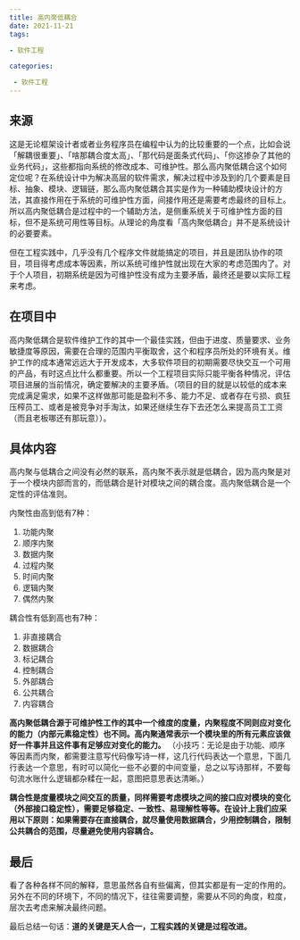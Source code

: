 ```yaml
---
title: 高内聚低耦合
date: 2021-11-21
tags: 

- 软件工程

categories:

 - 软件工程
---
```




## 来源

这是无论框架设计者或者业务程序员在编程中认为的比较重要的一个点，比如会说「解耦很重要」、「啥那耦合度太高」、「那代码是面条式代码」、「你这掺杂了其他的业务代码」，这些都指向系统的修改成本、可维护性。那么高内聚低耦合这个如何定位呢？在系统设计中为解决高层的软件需求，解决过程中涉及到的几个要素是目标、抽象、模块、逻辑链，那么高内聚低耦合其实是作为一种辅助模块设计的方法，其直接作用在于系统的可维护性方面，间接作用还是需要考虑最终的目标上。所以高内聚低耦合是过程中的一个辅助方法，是侧重系统关于可维护性方面的目标，但不是系统可用性等目标。从理论的角度看「高内聚低耦合」并不是系统设计的必要要素。



但在工程实践中，几乎没有几个程序文件就能搞定的项目，并且是团队协作的项目，项目得考虑成本等因素，所以系统可维护性就出现在大家的考虑范围内了。对于个人项目，初期系统是因为可维护性没有成为主要矛盾，最终还是要以实际工程来考虑。



## 在项目中

高内聚低耦合是软件维护工作的其中一个最佳实践，但由于进度、质量要求、业务敏捷度等原因，需要在合理的范围内平衡取舍，这个和程序员所处的环境有关。维护工作的成本通常远远大于开发成本，大多软件项目的初期需要尽快交互一个可用的产品，有时这点比什么都重要。所以一个工程项目实际只能平衡各种情况，评估项目进展的当前情况，确定要解决的主要矛盾。（项目的目的就是以较低的成本来完成满足需求，如果不这样做那可能是盈利不多、能力不足、或者存在亏损、疯狂压榨员工、或者是被竞争对手淘汰，如果还继续生存下去还怎么来提高员工工资（而且老板哪还有那玩意））。



## 具体内容

高内聚与低耦合之间没有必然的联系，高内聚不表示就是低耦合，因为高内聚是对于一个模块内部而言的，而低耦合是针对模块之间的耦合度。高内聚低耦合是一个定性的评估准则。

内聚性由高到低有7种：

1. 功能内聚
2. 顺序内聚
3. 数据内聚
4. 过程内聚
5. 时间内聚
6. 逻辑内聚
7. 偶然内聚

耦合性有低到高也有7种：

1. 非直接耦合
2. 数据耦合
3. 标记耦合
4. 控制耦合
5. 外部耦合
6. 公共耦合
7. 内容耦合



**高内聚低耦合源于可维护性工作的其中一个维度的度量，内聚程度不同则应对变化的能力（内部元素稳定性）也不同。高内聚通常表示一个模块里的所有元素应该做好一件事并且这件事有足够应对变化的能力。** （小技巧：无论是由于功能、顺序等因素而内聚，都需要注意写代码像写诗一样，这几行代码表达一个意思，下面几行表达一个意思，有时可以简化一些不必要的中间变量，总之以写诗那样，不要每句流水账什么逻辑都杂糅在一起，意图把意思表达清晰。）

**耦合性是度量模块之间交互的质量，同样需要考虑模块之间的接口应对模块的变化（外部接口稳定性），需要足够稳定、一致性、易理解性等等。在设计上我们应采用以下原则：如果需要存在直接耦合，就尽量使用数据耦合，少用控制耦合，限制公共耦合的范围，尽量避免使用内容耦合。**



## 最后

看了各种各样不同的解释，意思虽然各自有些偏离，但其实都是有一定的作用的。另外在不同的环境下，不同的情况下，往往需要调整，需要从不同的角度，粒度，层次去考虑来解决最终问题。

最后总结一句话：**道的关键是天人合一，工程实践的关键是过程改进。**

